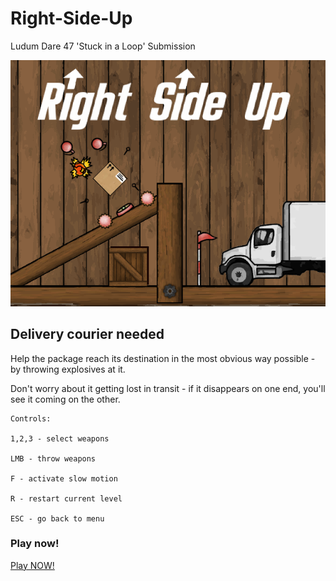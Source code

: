 # Right-Side-Up
Ludum Dare 47 'Stuck in a Loop' Submission

![Cover](coverLD.png)

## Delivery courier needed

Help the package reach its destination in the most obvious way possible - by throwing explosives at it.

Don't worry about it getting lost in transit - if it disappears on one end, you'll see it coming on the other.
```
Controls:

1,2,3 - select weapons

LMB - throw weapons

F - activate slow motion

R - restart current level

ESC - go back to menu
```
### Play now!

[Play NOW!](https://edgeboyo.github.io/Right-Side-Up/)
